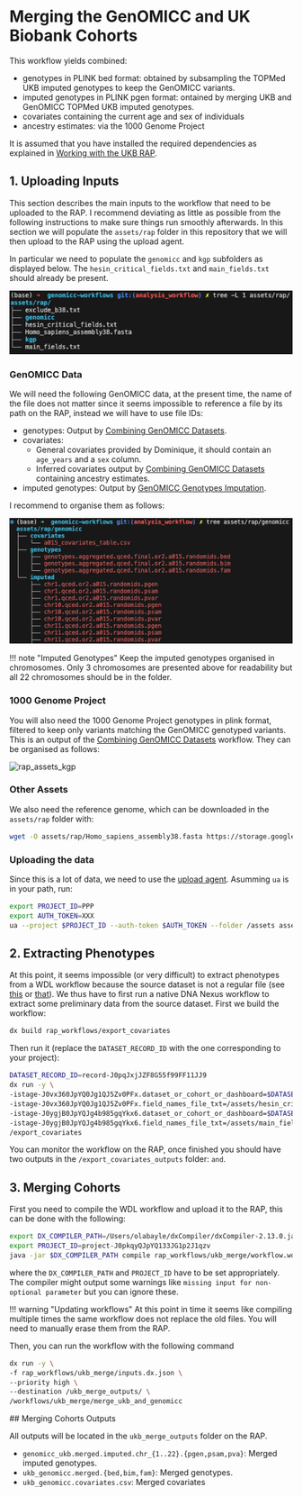 # Merging the GenOMICC and UK Biobank Cohorts

This workflow yields combined:

- genotypes in PLINK bed format: obtained by subsampling the TOPMed UKB imputed genotypes to keep the GenOMICC variants.
- imputed genotypes in PLINK pgen format: ontained by merging UKB and GenOMICC TOPMed UKB imputed genotypes.
- covariates containing the current age and sex of individuals
- ancestry estimates: via the 1000 Genome Project

It is assumed that you have installed the required dependencies as explained in [Working with the UKB RAP](@ref).

## 1. Uploading Inputs

This section describes the main inputs to the workflow that need to be uploaded to the RAP. I recommend deviating as little as possible from the following instructions to make sure things run smoothly afterwards. In this section we will populate the `assets/rap` folder in this repository that we will then upload to the RAP using the upload agent.

In particular we need to populate the `genomicc` and `kgp` subfolders as displayed below. The `hesin_critical_fields.txt` and `main_fields.txt` should already be present.

![rap_assets_level_1](assets/rap_assets_level_1.png)

### GenOMICC Data

We will need the following GenOMICC data, at the present time, the name of the file does not matter since it seems impossible to reference a file by its path on the RAP, instead we will have to use file IDs: 

- genotypes: Output by [Combining GenOMICC Datasets](@ref).
- covariates: 
  - General covariates provided by Dominique, it should contain an `age_years` and a `sex` column.
  - Inferred covariates output by [Combining GenOMICC Datasets](@ref) containing ancestry estimates.
- imputed genotypes: Output by [GenOMICC Genotypes Imputation](@ref).

I recommend to organise them as follows:

![rap_assets_genomicc](assets/rap_assets_genomicc.png)

!!! note "Imputed Genotypes"
    Keep the imputed genotypes organised in chromosomes. Only 3 chromosomes are presented above for readability but all 22 chromosomes should be in the folder.

### 1000 Genome Project

You will also need the 1000 Genome Project genotypes in plink format, filtered to keep only variants matching the GenOMICC genotyped variants. This is an output of the [Combining GenOMICC Datasets](@ref) workflow. They can be organised as follows:

![rap_assets_kgp](assets/rap_assets_kgp.png)

### Other Assets

We also need the reference genome, which can be downloaded in the `assets/rap` folder with:

```bash
wget -O assets/rap/Homo_sapiens_assembly38.fasta https://storage.googleapis.com/genomics-public-data/resources/broad/hg38/v0/Homo_sapiens_assembly38.fasta
```

### Uploading the data

Since this is a lot of data, we need to use the [upload agent](https://documentation.dnanexus.com/downloads#installing-the-upload-agent). Asumming `ua` is in your path, run:

```bash
export PROJECT_ID=PPP
export AUTH_TOKEN=XXX
ua --project $PROJECT_ID --auth-token $AUTH_TOKEN --folder /assets assets/rap/ --recursive
```

## 2. Extracting Phenotypes

At this point, it seems impossible (or very difficult) to extract phenotypes from a WDL workflow because the source dataset is not a regular file (see [this](https://community.ukbiobank.ac.uk/hc/en-gb/community/posts/16019555833117-How-do-I-call-the-table-exporter-applet-from-my-WDL) or [that](https://community.ukbiobank.ac.uk/hc/en-gb/community/posts/16019577183901-I-would-like-to-access-phenotype-data-from-within-a-WDL-task-using-a-python-script-How-do-I-localize-the-database-file-as-an-input-to-the-task-I-m-getting-a-wrong-type-error)). We thus have to first run a native DNA Nexus workflow to extract some preliminary data from the source dataset. First we build the workflow:

```bash
dx build rap_workflows/export_covariates
```

Then run it (replace the `DATASET_RECORD_ID` with the one corresponding to your project):

```bash
DATASET_RECORD_ID=record-J0pqJxjJZF8G55f99FF11JJ9
dx run -y \
-istage-J0vx360JpYQ0Jg1QJ5Zv0PFx.dataset_or_cohort_or_dashboard=$DATASET_RECORD_ID \
-istage-J0vx360JpYQ0Jg1QJ5Zv0PFx.field_names_file_txt=/assets/hesin_critical_fields.txt \
-istage-J0ygjB0JpYQJg4b985gqYkx6.dataset_or_cohort_or_dashboard=$DATASET_RECORD_ID \
-istage-J0ygjB0JpYQJg4b985gqYkx6.field_names_file_txt=/assets/main_fields.txt \
/export_covariates
```

You can monitor the workflow on the RAP, once finished you should have two outputs in the `/export_covariates_outputs` folder: `` and ``.

## 3. Merging Cohorts

First you need to compile the WDL workflow and upload it to the RAP, this can be done with the following:

```bash
export DX_COMPILER_PATH=/Users/olabayle/dxCompiler/dxCompiler-2.13.0.jar
export PROJECT_ID=project-J0pkqyQJpYQ133JG1p2J1qzv
java -jar $DX_COMPILER_PATH compile rap_workflows/ukb_merge/workflow.wdl -f -project $PROJECT_ID -folder /workflows/ukb_merge -inputs rap_workflows/ukb_merge/inputs.json
```

where the `DX_COMPILER_PATH` and `PROJECT_ID` have to be set appropriately. The compiler might output some warnings like `missing input for non-optional parameter` but you can ignore these.

!!! warning "Updating workflows"
    At this point in time it seems like compiling multiple times the same workflow does not replace the old files. You will need to manually erase them from the RAP.

Then, you can run the workflow with the following command

```bash
dx run -y \
-f rap_workflows/ukb_merge/inputs.dx.json \
--priority high \
--destination /ukb_merge_outputs/ \
/workflows/ukb_merge/merge_ukb_and_genomicc
```

## Merging Cohorts Outputs

All outputs will be located in the `ukb_merge_outputs` folder on the RAP.

- `genomicc_ukb.merged.imputed.chr_{1..22}.{pgen,psam,pva}`: Merged imputed genotypes.
- `ukb_genomicc.merged.{bed,bim,fam}`: Merged genotypes.
- `ukb_genomicc.covariates.csv`: Merged covariates
